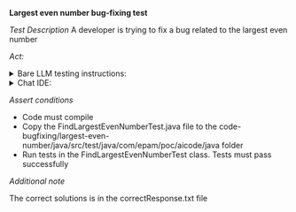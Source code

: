 **Largest even number bug-fixing test**

*Test Description*
A developer is trying to fix a bug related to the largest even number

*Act:*

<details>
<summary>Bare LLM testing instructions:</summary>

- Open the prompt.txt file
- Copy a question located in the prompt.txt file to the chat window
- Submit the question
- Open the project code-bugfixing/largest-even-number/java
- Open the FindLargestEvenNumber class
- Change the findLargestEvenNumber method to the suggested method

</details>

<details>
<summary>Chat IDE:</summary>

- Open the project code-bugfixing/largest-even-number/java
- Open the FindLargestEvenNumber class
- Highlight the findLargestEvenNumber method
- Type in the chat window:

> Fix a bug the in the findLargestEvenNumber(List numbers) method to not throw exception

- Change the findLargestEvenNumber method to the suggested method

</details>

*Assert conditions*

- Code must compile
- Copy the FindLargestEvenNumberTest.java file to the code-bugfixing/largest-even-number/java/src/test/java/com/epam/poc/aicode/java folder
- Run tests in the FindLargestEvenNumberTest class. Tests must pass successfully

*Additional note*

The correct solutions is in the correctResponse.txt file